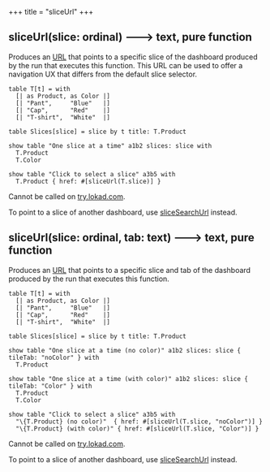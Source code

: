 +++
title = "sliceUrl"
+++

## sliceUrl(slice: ordinal) 🡒 text, pure function

Produces an [URL](../../stu/url/) that points to a specific slice of the dashboard produced by the run that executes this function. This URL can be used to offer a navigation UX that differs from the default slice selector.

```envision
table T[t] = with 
  [| as Product, as Color |]
  [| "Pant",     "Blue"   |]
  [| "Cap",      "Red"    |]
  [| "T-shirt",  "White"  |]

table Slices[slice] = slice by t title: T.Product

show table "One slice at a time" a1b2 slices: slice with
  T.Product
  T.Color

show table "Click to select a slice" a3b5 with
  T.Product { href: #[sliceUrl(T.slice)] }
```

Cannot be called on [try.lokad.com](https://try.lokad.com/).

To point to a slice of another dashboard, use [sliceSearchUrl](../../stu/slicesearchurl/) instead.

## sliceUrl(slice: ordinal, tab: text) 🡒 text, pure function

Produces an [URL](../../stu/url/) that points to a specific slice and tab of the dashboard produced by the run that executes this function.

```envision
table T[t] = with 
  [| as Product, as Color |]
  [| "Pant",     "Blue"   |]
  [| "Cap",      "Red"    |]
  [| "T-shirt",  "White"  |]

table Slices[slice] = slice by t title: T.Product

show table "One slice at a time (no color)" a1b2 slices: slice { tileTab: "noColor" } with
  T.Product

show table "One slice at a time (with color)" a1b2 slices: slice { tileTab: "Color" } with
  T.Product
  T.Color

show table "Click to select a slice" a3b5 with
  "\{T.Product} (no color)"  { href: #[sliceUrl(T.slice, "noColor")] }
  "\{T.Product} (with color)" { href: #[sliceUrl(T.slice, "Color")] }
```

Cannot be called on [try.lokad.com](https://try.lokad.com/).

To point to a slice of another dashboard, use [sliceSearchUrl](../../stu/slicesearchurl/) instead.
